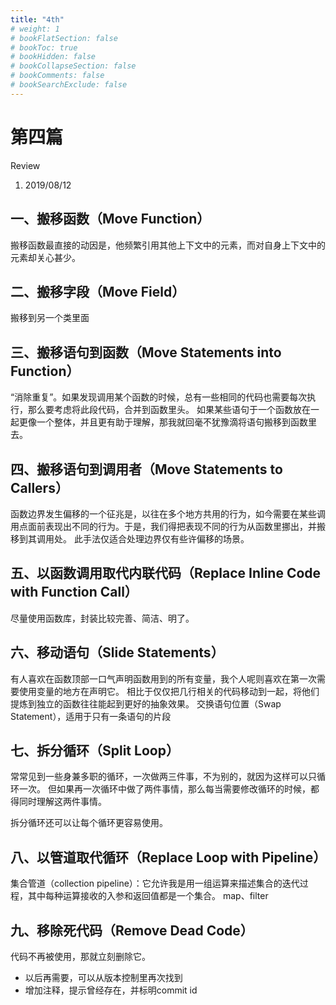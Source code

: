 ```yaml
---
title: "4th"
# weight: 1
# bookFlatSection: false
# bookToc: true
# bookHidden: false
# bookCollapseSection: false
# bookComments: false
# bookSearchExclude: false
---
```


# 第四篇

Review
1. 2019/08/12

## 一、搬移函数（Move Function）
搬移函数最直接的动因是，他频繁引用其他上下文中的元素，而对自身上下文中的元素却关心甚少。

## 二、搬移字段（Move Field）
搬移到另一个类里面

## 三、搬移语句到函数（Move Statements into Function）
“消除重复”。如果发现调用某个函数的时候，总有一些相同的代码也需要每次执行，那么要考虑将此段代码，合并到函数里头。
如果某些语句于一个函数放在一起更像一个整体，并且更有助于理解，那我就回毫不犹豫滴将语句搬移到函数里去。

## 四、搬移语句到调用者（Move Statements to Callers）
函数边界发生偏移的一个征兆是，以往在多个地方共用的行为，如今需要在某些调用点面前表现出不同的行为。于是，我们得把表现不同的行为从函数里挪出，并搬移到其调用处。
此手法仅适合处理边界仅有些许偏移的场景。

## 五、以函数调用取代内联代码（Replace Inline Code with Function Call）
尽量使用函数库，封装比较完善、简洁、明了。

## 六、移动语句（Slide Statements）
有人喜欢在函数顶部一口气声明函数用到的所有变量，我个人呢则喜欢在第一次需要使用变量的地方在声明它。
相比于仅仅把几行相关的代码移动到一起，将他们提炼到独立的函数往往能起到更好的抽象效果。
交换语句位置（Swap Statement），适用于只有一条语句的片段

## 七、拆分循环（Split Loop）
常常见到一些身兼多职的循环，一次做两三件事，不为别的，就因为这样可以只循环一次。
但如果再一次循环中做了两件事情，那么每当需要修改循环的时候，都得同时理解这两件事情。

拆分循环还可以让每个循环更容易使用。

## 八、以管道取代循环（Replace Loop with Pipeline）
集合管道（collection pipeline）：它允许我是用一组运算来描述集合的迭代过程，其中每种运算接收的入参和返回值都是一个集合。
map、filter

## 九、移除死代码（Remove Dead Code）
代码不再被使用，那就立刻删除它。
- 以后再需要，可以从版本控制里再次找到
- 增加注释，提示曾经存在，并标明commit id
